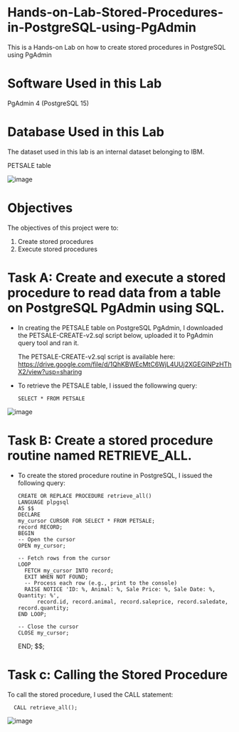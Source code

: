 # Hands-on-Lab-Stored-Procedures-in-PostgreSQL-using-PgAdmin

This is a Hands-on Lab on how to create stored procedures in PostgreSQL using PgAdmin

# Software Used in this Lab

PgAdmin 4 (PostgreSQL 15)

# Database Used in this Lab

The dataset used in this lab is an internal dataset belonging to IBM.

PETSALE table

![image](https://github.com/user-attachments/assets/9933cc8a-aea5-4747-94cb-3a8f6905d89e)

# Objectives

The objectives of this project were to:

1. Create stored procedures
2. Execute stored procedures

# Task A: Create and execute a stored procedure to read data from a table on PostgreSQL PgAdmin using SQL.

- In creating the PETSALE table on PostgreSQL PgAdmin, I downloaded the PETSALE-CREATE-v2.sql script below, uploaded it to PgAdmin query tool and ran it.

  The PETSALE-CREATE-v2.sql script is available here: https://drive.google.com/file/d/1QhKBWEcMtC6WjL4UUj2XGEGlNPzHThX2/view?usp=sharing

- To retrieve the PETSALE table, I issued the followwing query:

      SELECT * FROM PETSALE

![image](https://github.com/user-attachments/assets/96c7199a-07b2-4f68-9a65-4b89f27926df)

# Task B: Create a stored procedure routine named RETRIEVE_ALL.

- To create the stored procedure routine in PostgreSQL, I issued the following query:

      CREATE OR REPLACE PROCEDURE retrieve_all()
      LANGUAGE plpgsql
      AS $$
      DECLARE
      my_cursor CURSOR FOR SELECT * FROM PETSALE;
      record RECORD;
      BEGIN
      -- Open the cursor
      OPEN my_cursor;
    
      -- Fetch rows from the cursor
      LOOP
        FETCH my_cursor INTO record;
        EXIT WHEN NOT FOUND;
        -- Process each row (e.g., print to the console)
        RAISE NOTICE 'ID: %, Animal: %, Sale Price: %, Sale Date: %, Quantity: %', 
            record.id, record.animal, record.saleprice, record.saledate, record.quantity;
      END LOOP;

      -- Close the cursor
      CLOSE my_cursor;
    END;
    $$;


# Task c: Calling the Stored Procedure

To call the stored procedure, I used the CALL statement:

      CALL retrieve_all();
   
![image](https://github.com/user-attachments/assets/72b00a9d-7e32-4bf9-a002-9721e5a5841f)
 
    






